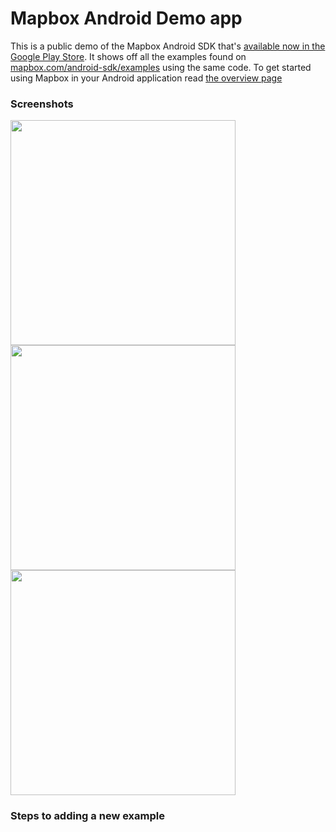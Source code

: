 # Mapbox Android Demo app



This is a public demo of the Mapbox Android SDK that's [available now in the Google Play Store](https://play.google.com/store/apps/details?id=com.mapbox.mapboxandroiddemo). It shows off all the examples found on [mapbox.com/android-sdk/examples](https://www.mapbox.com/android-sdk/examples/) using the same code. To get started using Mapbox in your Android application read [the overview page](https://www.mapbox.com/android-sdk/)

<!--
| Example | Java | XML |
| --- | --- | --- |
| [A simple map view](https://www.mapbox.com/android-sdk/examples/) | [java](https://raw.githubusercontent.com/mapbox/mapbox-android-demo/readme-update/MapBoxAndroidDemo/src/main/java/com/mapbox/mapboxandroiddemo/examples/SimpleMapViewActivity.java) | [XML](https://raw.githubusercontent.com/mapbox/mapbox-android-demo/readme-update/MapBoxAndroidDemo/src/main/res/layout/activity_basic_simple_mapview.xml) |-->
### Screenshots
<img src="https://github.com/mapbox/mapbox-android-demo/blob/master/screenshots/main-activity.png" width="360">
<img src="https://github.com/mapbox/mapbox-android-demo/blob/master/screenshots/navigation-drawer.png" width="360">
<img src="https://github.com/mapbox/mapbox-android-demo/blob/master/screenshots/custom-marker-example.png" width="360">

### Steps to adding a new example
<!--TODO-->
